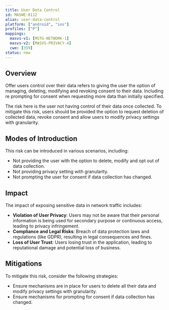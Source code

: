 ```yaml
---
title: User Data Control 
id: MASWE-0112
alias: user-data-control
platform: ["android", "ios"]
profiles: ["P"]
mappings:
  masvs-v1: [MSTG-NETWORK-1]
  masvs-v2: [MASVS-PRIVACY-4]
  cwe: [359]
status: new
---
```


## Overview

Offer users control over their data refers to giving the user the option of managing, deleting, modifying and revoking consent to their data. Including re prompting for consent when requesting more data than initially specified.

The risk here is the user not having control of their data once collected. To mitigate this risk, users should be provided the option to request deletion of collected data, revoke consent and allow users to modify privacy settings with granularity.


## Modes of Introduction

This risk can be introduced in various scenarios, including:

- Not providing the user with the option to delete, modify and opt out of data collection.
- Not providing privacy setting with granularity.
- Not prompting the user for consent if data collection has changed.



## Impact

The impact of exposing sensitive data in network traffic includes:

- **Violation of User Privacy**: Users may not be aware that their personal information is being used for secondary purpose or continuous access, leading to privacy infringement.
- **Compliance and Legal Risks**: Breach of data protection laws and regulations (like GDPR), resulting in legal consequences and fines.
- **Loss of User Trust**: Users losing trust in the application, leading to reputational damage and potential loss of business.

## Mitigations

To mitigate this risk, consider the following strategies:

- Ensure mechanisms are in place for users to delete all their data and modify privacy settings with granularity.
- Ensure mechanisms for prompting for consent if data collection has changed.

